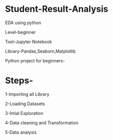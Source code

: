 # Student-Result-Analysis

EDA using python

Level-beginner

Tool-Jupyter Notebook

Library-Pandas,Seaborn,Matplotlib

Python project for beginners-

# Steps-

1-Importing all Library

2-Loading Datasets

3-Intial Exploration

4-Data cleaning and Transformation

5-Data analysis
